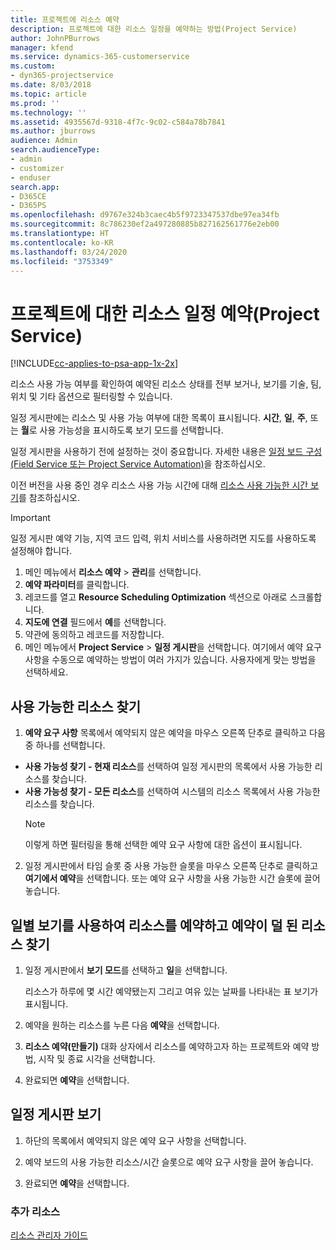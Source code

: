 ```yaml
---
title: 프로젝트에 리소스 예약
description: 프로젝트에 대한 리소스 일정을 예약하는 방법(Project Service)
author: JohnPBurrows
manager: kfend
ms.service: dynamics-365-customerservice
ms.custom:
- dyn365-projectservice
ms.date: 8/03/2018
ms.topic: article
ms.prod: ''
ms.technology: ''
ms.assetid: 4935567d-9318-4f7c-9c02-c584a78b7841
ms.author: jburrows
audience: Admin
search.audienceType:
- admin
- customizer
- enduser
search.app:
- D365CE
- D365PS
ms.openlocfilehash: d9767e324b3caec4b5f9723347537dbe97ea34fb
ms.sourcegitcommit: 8c786230ef2a497280885b827162561776e2eb00
ms.translationtype: HT
ms.contentlocale: ko-KR
ms.lasthandoff: 03/24/2020
ms.locfileid: "3753349"
---
```

# <a name="schedule-resources-for-a-project-project-service"></a>프로젝트에 대한 리소스 일정 예약(Project Service)

[!INCLUDE[cc-applies-to-psa-app-1x-2x](../includes/cc-applies-to-psa-app-1x-2x.md)]

리소스 사용 가능 여부를 확인하여 예약된 리소스 상태를 전부 보거나, 보기를 기술, 팀, 위치 및 기타 옵션으로 필터링할 수 있습니다.  
  
일정 게시판에는 리소스 및 사용 가능 여부에 대한 목록이 표시됩니다. **시간**, **일**, **주**, 또는 **월**로 사용 가능성을 표시하도록 보기 모드를 선택합니다.  
  
일정 게시판을 사용하기 전에 설정하는 것이 중요합니다. 자세한 내용은 [일정 보드 구성(Field Service 또는 Project Service Automation)](../field-service/configure-schedule-board.md)을 참조하십시오.
  
이전 버전을 사용 중인 경우 리소스 사용 가능 시간에 대해 [리소스 사용 가능한 시간 보기](../project-service/view-resource-availability.md)를 참조하십시오.  

> [!IMPORTANT]
>  일정 게시판 예약 기능, 지역 코드 입력, 위치 서비스를 사용하려면 지도를 사용하도록 설정해야 합니다.  
> 
> 1. 메인 메뉴에서 **리소스 예약** > **관리**를 선택합니다.  
> 2. **예약 파라미터**를 클릭합니다.  
> 3. 레코드를 열고 **Resource Scheduling Optimization** 섹션으로 아래로 스크롤합니다.  
> 4. **지도에 연결** 필드에서 **예**를 선택합니다.  
> 5. 약관에 동의하고 레코드를 저장합니다.  
> 6. 메인 메뉴에서 **Project Service** > **일정 게시판**을 선택합니다. 여기에서 예약 요구 사항을 수동으로 예약하는 방법이 여러 가지가 있습니다. 사용자에게 맞는 방법을 선택하세요.
  
## <a name="find-available-resources"></a>사용 가능한 리소스 찾기

1.  **예약 요구 사항** 목록에서 예약되지 않은 예약을 마우스 오른쪽 단추로 클릭하고 다음 중 하나를 선택합니다.  
  
- **사용 가능성 찾기 - 현재 리소스**를 선택하여 일정 게시판의 목록에서 사용 가능한 리소스를 찾습니다.  
- **사용 가능성 찾기 - 모든 리소스**를 선택하여 시스템의 리소스 목록에서 사용 가능한 리소스를 찾습니다.  
   > [!NOTE]
   >  이렇게 하면 필터링을 통해 선택한 예약 요구 사항에 대한 옵션이 표시됩니다.  
  
2. 일정 게시판에서 타임 슬롯 중 사용 가능한 슬롯을 마우스 오른쪽 단추로 클릭하고 **여기에서 예약**을 선택합니다. 또는 예약 요구 사항을 사용 가능한 시간 슬롯에 끌어 놓습니다.  
  

## <a name="book-a-resource-using-the-daily-view-and-find-whos-under-booked"></a>일별 보기를 사용하여 리소스를 예약하고 예약이 덜 된 리소스 찾기
  
1.  일정 게시판에서 **보기 모드**를 선택하고 **일**을 선택합니다.  
  
    리소스가 하루에 몇 시간 예약됐는지 그리고 여유 있는 날짜를 나타내는 표 보기가 표시됩니다.  
  
2.  예약을 원하는 리소스를 누른 다음 **예약**을 선택합니다.  
  
3.  **리소스 예약(만들기)** 대화 상자에서 리소스를 예약하고자 하는 프로젝트와 예약 방법, 시작 및 종료 시각을 선택합니다.  
  
4.  완료되면 **예약**을 선택합니다.  
  
## <a name="view-to-the-schedule-board"></a>일정 게시판 보기
  
1.  하단의 목록에서 예약되지 않은 예약 요구 사항을 선택합니다.  
  
2.  예약 보드의 사용 가능한 리소스/시간 슬롯으로 예약 요구 사항을 끌어 놓습니다.  
  
3.  완료되면 **예약**을 선택합니다.  
  
### <a name="additional-resources"></a>추가 리소스  
 [리소스 관리자 가이드](../project-service/resource-manager-guide.md)
